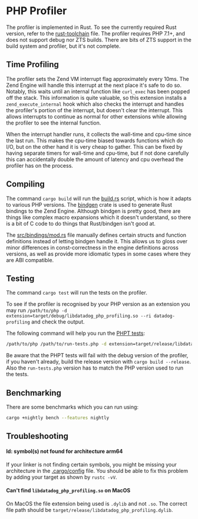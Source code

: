 # PHP Profiler

The profiler is implemented in Rust. To see the currently required Rust
version, refer to the [rust-toolchain](rust-toolchain) file. The profiler
requires PHP 7.1+, and does not support debug nor ZTS builds. There are bits of
ZTS support in the build system and profiler, but it's not complete.

## Time Profiling

The profiler sets the Zend VM interrupt flag approximately every 10ms. The
Zend Engine will handle this interrupt at the next place it's safe to do so.
Notably, this waits until an internal function like `curl_exec` has been
popped off the stack. This information is quite valuable, so this extension
installs a `zend_execute_internal` hook which also checks the interrupt and
handles the profiler's portion of the interrupt, but doesn't clear the
interrupt. This allows interrupts to continue as normal for other extensions
while allowing the profiler to see the internal function.

When the interrupt handler runs, it collects the wall-time and cpu-time since
the last run. This makes the cpu-time biased towards functions which do I/O,
but on the other hand it is very cheap to gather. This can be fixed by having
separate timers for wall-time and cpu-time, but if not done carefully this can
accidentally double the amount of latency and cpu overhead the profiler has on
the process.

## Compiling

The command `cargo build` will run the [build.rs](build.rs) script, which is
how it adapts to various PHP versions. The
[bindgen](https://crates.io/crates/bindgen) crate is used to generate Rust
bindings to the Zend Engine. Although bindgen is pretty good, there are things
like complex macro expansions which it doesn't understand, so there is a bit of
C code to do things that Rust/bindgen isn't good at.

The [src/bindings/mod.rs](src/bindings/mod.rs) file manually defines certain
structs and function definitions instead of letting bindgen handle it. This
allows us to gloss over minor differences in const-correctness in the engine
definitions across versions, as well as provide more idiomatic types in some
cases where they are ABI compatible.

## Testing

The command `cargo test` will run the tests on the profiler.

To see if the profiler is recognised by your PHP version as an extension you
may run `/path/to/php -d extension=target/debug/libdatadog_php_profiling.so
--ri datadog-profiling` and check the output.

The following command will help you run the [PHPT tests](tests/phpt):

```sh
/path/to/php /path/to/run-tests.php -d extension=target/release/libdatadog_php_profiling.so tests/phpt
```

Be aware that the PHPT tests will fail with the debug version of the profiler,
if you haven't already, build the release version with `cargo build --release`.
Also the `run-tests.php` version has to match the PHP version used to run the
tests.

## Benchmarking

There are some benchmarks which you can run using:

```sh
cargo +nightly bench --features nightly
```

## Troubleshooting

#### ld: symbol(s) not found for architecture arm64

If your linker is not finding certain symbols, you might be missing your
architecture in the [.cargo/config](.cargo/config) file. You should be able to
fix this problem by adding your target as shown by `rustc -vV`.

#### Can't find `libdatadog_php_profiling.so` on MacOS

On MacOS the file extension being used is `.dylib` and not `.so`. The correct
file path should be `target/release/libdatadog_php_profiling.dylib`.
